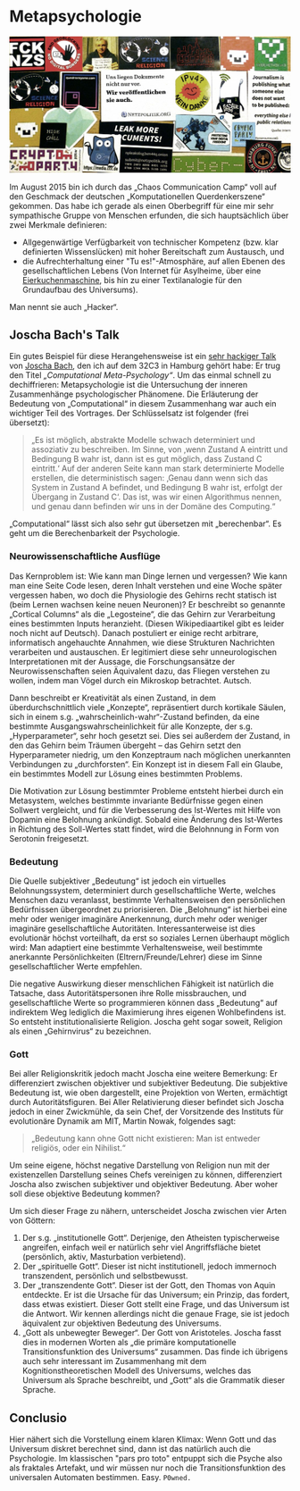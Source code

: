 # Metapsychologie

![CCC](sticker.jpg)

Im August 2015 bin ich durch das „Chaos Communication Camp“ voll auf den Geschmack der deutschen „Komputationellen Querdenkerszene“ gekommen. Das habe ich gerade als einen Oberbegriff für eine mir sehr sympathische Gruppe von Menschen erfunden, die sich hauptsächlich über zwei Merkmale definieren:

* Allgegenwärtige Verfügbarkeit von technischer Kompetenz (bzw. klar definierten Wissenslücken) mit hoher Bereitschaft zum Austausch, und
* die Aufrechterhaltung einer "Tu es!"-Atmosphäre, auf allen Ebenen des gesellschaftlichen Lebens (Von Internet für Asylheime, über eine [Eierkuchenmaschine](https://www.youtube.com/watch?v=KQ9PUyi1Kbg), bis hin zu einer Textilanalogie für den Grundaufbau des Universums).

Man nennt sie auch „Hacker“.

## Joscha Bach's Talk

Ein gutes Beispiel für diese Herangehensweise ist ein [sehr hackiger Talk](https://youtu.be/WRdJCFEqFTU) von [Joscha Bach](https://twitter.com/plinz), den ich auf dem 32C3 in Hamburg gehört habe: Er trug den Titel *„Computational Meta-Psychology“*. Um das einmal schnell zu dechiffrieren: Metapsychologie ist die Untersuchung der inneren Zusammenhänge psychologischer Phänomene. Die Erläuterung der Bedeutung von „Computational“ in diesem Zusammenhang war auch ein wichtiger Teil des Vortrages. Der Schlüsselsatz ist folgender (frei übersetzt):

> „Es ist möglich, abstrakte Modelle schwach determiniert und assoziativ zu beschreiben. Im Sinne, von ‚wenn Zustand A eintritt und Bedingung B wahr ist, dann ist es gut möglich, dass Zustand C eintritt.‘ Auf der anderen Seite kann man stark determinierte Modelle erstellen, die deterministisch sagen: ‚Genau dann wenn sich das System in Zustand A befindet, und Bedingung B wahr ist, erfolgt der Übergang in Zustand C‘. Das ist, was wir einen Algorithmus nennen, und genau dann befinden wir uns in der Domäne des Computing.“

„Computational“ lässt sich also sehr gut übersetzen mit „berechenbar“. Es geht um die Berechenbarkeit der Psychologie.

### Neurowissenschaftliche Ausflüge

Das Kernproblem ist: Wie kann man Dinge lernen und vergessen? Wie kann man eine Seite Code lesen, deren Inhalt verstehen und eine Woche später vergessen haben, wo doch die Physiologie des Gehirns recht statisch ist (beim Lernen wachsen keine neuen Neuronen)? Er beschreibt so genannte „Cortical Columns“ als die „Legosteine“, die das Gehirn zur Verarbeitung eines bestimmten Inputs heranzieht. (Diesen Wikipediaartikel gibt es leider noch nicht auf Deutsch). Danach postuliert er einige recht arbitrare, informatisch angehauchte Annahmen, wie diese Strukturen Nachrichten verarbeiten und austauschen. Er legitimiert diese sehr unneurologischen Interpretationen mit der Aussage, die Forschungsansätze der Neurowissenschaften seien Äquivalent dazu, das Fliegen verstehen zu wollen, indem man Vögel durch ein Mikroskop betrachtet. Autsch.

Dann beschreibt er Kreativität als einen Zustand, in dem überdurchschnittlich viele „Konzepte“, repräsentiert durch kortikale Säulen, sich in einem s.g. „wahrscheinlich-wahr“-Zustand befinden, da eine bestimmte Ausgangswahrscheinlichkeit für alle Konzepte, der s.g. „Hyperparameter“, sehr hoch gesetzt sei. Dies sei außerdem der Zustand, in den das Gehirn beim Träumen übergeht – das Gehirn setzt den Hyperparameter niedrig, um den Konzeptraum nach möglichen unerkannten Verbindungen zu „durchforsten“. Ein Konzept ist in diesem Fall ein Glaube, ein bestimmtes Modell zur Lösung eines bestimmten Problems.

Die Motivation zur Lösung bestimmter Probleme entsteht hierbei durch ein Metasystem, welches bestimmte invariante Bedürfnisse gegen einen Sollwert vergleicht, und für die Verbesserung des Ist-Wertes mit Hilfe von Dopamin eine Belohnung ankündigt. Sobald eine Änderung des Ist-Wertes in Richtung des Soll-Wertes statt findet, wird die Belohnnung in Form von Serotonin freigesetzt.

### Bedeutung

Die Quelle subjektiver „Bedeutung“ ist jedoch ein virtuelles Belohnungssystem, determiniert durch gesellschaftliche Werte, welches Menschen dazu veranlasst, bestimmte Verhaltensweisen den persönlichen Bedürfnissen übergeordnet zu priorisieren. Die „Belohnung“ ist hierbei eine mehr oder weniger imaginäre Anerkennung, durch mehr oder weniger imaginäre gesellschaftliche Autoritäten. Interessanterweise ist dies evolutionär höchst vorteilhaft, da erst so soziales Lernen überhaupt möglich wird: Man adaptiert eine bestimmte Verhaltensweise, weil bestimmte anerkannte Persönlichkeiten (Eltrern/Freunde/Lehrer) diese im Sinne gesellschaftlicher Werte empfehlen.

Die negative Auswirkung dieser menschlichen Fähigkeit ist natürlich die Tatsache, dass Autoritätspersonen ihre Rolle missbrauchen, und gesellschaftliche Werte so programmieren können dass „Bedeutung“ auf indirektem Weg lediglich die Maximierung ihres eigenen Wohlbefindens ist. So entsteht institutionalisierte Religion. Joscha geht sogar soweit, Religion als einen „Gehirnvirus“ zu bezeichnen.

### Gott

Bei aller Religionskritik jedoch macht Joscha eine weitere Bemerkung: Er differenziert zwischen objektiver und subjektiver Bedeutung. Die subjektive Bedeutung ist, wie oben dargestellt, eine Projektion von Werten, ermächtigt durch Autoritätsfiguren. Bei Aller Relativierung dieser befindet sich Joscha jedoch in einer Zwickmühle, da sein Chef, der Vorsitzende des Instituts für evolutionäre Dynamik am MIT, Martin Nowak, folgendes sagt:

> „Bedeutung kann ohne Gott nicht existieren: Man ist entweder religiös, oder ein Nihilist.“

Um seine eigene, höchst negative Darstellung von Religion nun mit der existenzellen Darstellung seines Chefs vereinigen zu können, differenziert Joscha also zwischen subjektiver und objektiver Bedeutung. Aber woher soll diese objektive Bedeutung kommen?

Um sich dieser Frage zu nähern, unterscheidet Joscha zwischen vier Arten von Göttern:

1. Der s.g. „institutionelle Gott“. Derjenige, den Atheisten typischerweise angreifen, einfach weil er natürlich sehr viel Angriffsfläche bietet (persönlich, aktiv, Masturbation verbietend).
2. Der „spirituelle Gott“. Dieser ist nicht institutionell, jedoch immernoch transzendent, persönlich und selbstbewusst.
3. Der „transzendente Gott“. Dieser ist der Gott, den Thomas von Aquin entdeckte. Er ist die Ursache für das Universum; ein Prinzip, das fordert, dass etwas existiert. Dieser Gott stellt eine Frage, und das Universum ist die Antwort. Wir kennen allerdings nicht die genaue Frage, sie ist jedoch äquivalent zur objektiven Bedeutung des Universums.
4. „Gott als unbewegter Beweger“. Der Gott von Aristoteles. Joscha fasst dies in modernen Worten als „die primäre komputationelle Transitionsfunktion des Universums“ zusammen. Das finde ich übrigens auch sehr interessant im Zusammenhang mit dem Kognitionstheoretischen Modell des Universums, welches das Universum als Sprache beschreibt, und „Gott“ als die Grammatik dieser Sprache.

## Conclusio

Hier nähert sich die Vorstellung einem klaren Klimax: Wenn Gott und das Universum diskret berechnet sind, dann ist das natürlich auch die Psychologie. Im klassischen "pars pro toto" entpuppt sich die Psyche also als fraktales Artefakt, und wir müssen nur noch die Transitionsfunktion des universalen Automaten bestimmen. Easy. `P0wned.`
